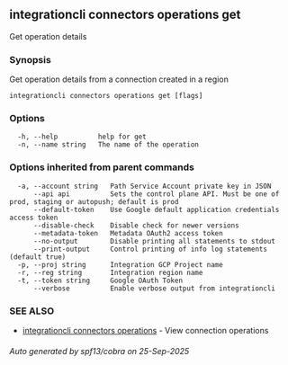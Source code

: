 ## integrationcli connectors operations get

Get operation details

### Synopsis

Get operation details from a connection created in a region

```
integrationcli connectors operations get [flags]
```

### Options

```
  -h, --help          help for get
  -n, --name string   The name of the operation
```

### Options inherited from parent commands

```
  -a, --account string   Path Service Account private key in JSON
      --api api          Sets the control plane API. Must be one of prod, staging or autopush; default is prod
      --default-token    Use Google default application credentials access token
      --disable-check    Disable check for newer versions
      --metadata-token   Metadata OAuth2 access token
      --no-output        Disable printing all statements to stdout
      --print-output     Control printing of info log statements (default true)
  -p, --proj string      Integration GCP Project name
  -r, --reg string       Integration region name
  -t, --token string     Google OAuth Token
      --verbose          Enable verbose output from integrationcli
```

### SEE ALSO

* [integrationcli connectors operations](integrationcli_connectors_operations.md)	 - View connection operations

###### Auto generated by spf13/cobra on 25-Sep-2025
